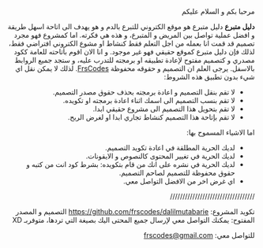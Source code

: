  <section dir="rtl">
     <p>مرحبا بكم و السلام عليكم</p>
<p><strong>دليل متبرع</strong>
دليل متبرع هو موقع الكتروني للتبرع بالدم و هو يهدف الى اتاحة اسهل طريقة و افضل عملية تواصل بين المريض و المتبرع، و هذه هي فكرته.
اما كمشروع فهو مجرد تصميم قد قمت انا بعمله من اجل التعلم فقط كنشاط او مشوع الكتروني افتراضي فقط، لذلك فإن دليل متبرع كموقع حقيقي فهو غير موجود.
و انا الان اقوم بأتاحته للعامة ككود مصدري و كتصميم مفتوح لإعادة تطبيقه او برمجته للتدرب عليه، و ستجد جميع الروابط بالاسفل.
يرجى العلم ان التصميم و حقوقه محفوظة <a href="%D8%A7%D9%84%D8%B1%D8%A7%D8%A8https://frscodes.github.io/copyright/%D8%B7">FrsCodes</a>.
لذلك لا يمكن نقل اي شيء بدون تطبيق هذه الشروط:</p>
<ul>
<li>لا تقم بنقل التصميم و اعادة برمجته بحذف حقوق مصدر التصميم.</li>
<li>لا تقم بنسب التصميم الى اسمك اثناء اعادة برمجته او تكويده.</li>
<li>لا تقم بتحويل هذا التصميم الى مشروع حقيقي ابدا.</li>
<li>لا تقم بإتاحة هذا التصميم كنشاط تجاري ابدا او لغرض الربح.</li>
</ul>
<p>اما الاشياء المسموح بها:</p>
<ul>
<li>لديك الحرية المطلقة في اعادة تكويد التصميم.</li>
<li>لديك الحرية في تغيير المحتوى كالنصوص و الايقونات.</li>
<li>لديك الحرية في نشره على انك من قام بتكويده: بشرط كود انت من كتبه و حقوق محفوظة للتصميم لصاحم التصميم.</li>
<li>اي غرض اخر من الافضل التواصل معي.</li>
</ul>
<p>//////////////////////////////////</p>
<p>تكويد المشروع: <a href="https://github.com/frscodes/dalilmutabarie">https://github.com/frscodes/dalilmutabarie</a>
التصميم و المصدر المفتوح: يمكنك التواصل معي لإرسال جميع المحتى اليك بصيغة التي تردها، متوفربـ XD</p>
<p>للتواصل معي: <a href="mailto:&#102;&#x72;&#x73;&#x63;&#111;&#x64;&#101;&#x73;&#64;&#103;&#109;&#x61;&#105;&#108;&#x2e;&#99;&#111;&#x6d;">&#102;&#x72;&#x73;&#x63;&#111;&#x64;&#101;&#x73;&#64;&#103;&#109;&#x61;&#105;&#108;&#x2e;&#99;&#111;&#x6d;</a></p>

   </section>
